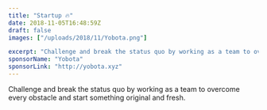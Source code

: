 ```yaml
---
title: "Startup 🔥"
date: 2018-11-05T16:48:59Z
draft: false
images: ["/uploads/2018/11/Yobota.png"]

excerpt: "Challenge and break the status quo by working as a team to overcome every obstacle and start something original and fresh."
sponsorName: "Yobota"
sponsorLink: "http://yobota.xyz"
---
```


Challenge and break the status quo by working as a team to overcome every obstacle and start something original and fresh.